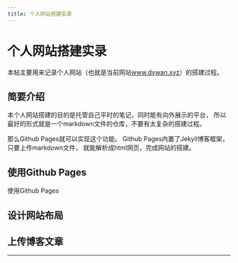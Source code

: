 ```yaml
---
title: 个人网站搭建实录
---
```


# 个人网站搭建实录

<script type="text/javascript" src="/include/head.js"></script>

本帖主要用来记录个人网站（也就是当前网站<a href="https://www.dywan.xyz">www.dywan.xyz</a>）的搭建过程。

## 简要介绍

本个人网站搭建的目的是托管自己平时的笔记，同时能有向外展示的平台，
所以最好的形式就是一个markdown文件的仓库，不要有太复杂的搭建过程。

那么Github Pages就可以实现这个功能。
Github Pages内置了Jekyll博客框架，只要上传markdown文件，
就能解析成html网页，完成网站的搭建。

## 使用Github Pages

使用Github Pages

## 设计网站布局

## 上传博客文章

---

<script type="text/javascript" src="/include/tail.js"></script>
